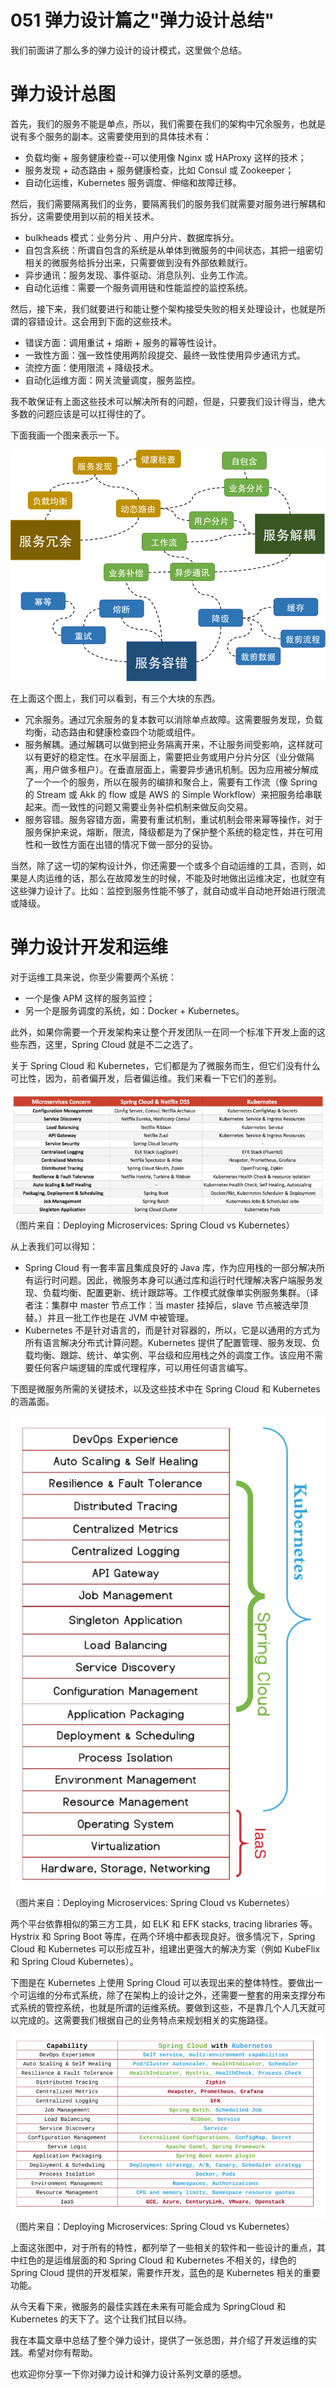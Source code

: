 # 051 弹力设计篇之"弹力设计总结"

我们前面讲了那么多的弹力设计的设计模式，这里做个总结。

# 弹力设计总图

首先，我们的服务不能是单点，所以，我们需要在我们的架构中冗余服务，也就是说有多个服务的副本。这需要使用到的具体技术有：

-   负载均衡 + 服务健康检查--可以使用像 Nginx 或 HAProxy 这样的技术；
-   服务发现 + 动态路由 + 服务健康检查，比如 Consul 或 Zookeeper；
-   自动化运维，Kubernetes 服务调度、伸缩和故障迁移。

然后，我们需要隔离我们的业务，要隔离我们的服务我们就需要对服务进行解耦和拆分，这需要使用到以前的相关技术。

-   bulkheads 模式：业务分片 、用户分片、数据库拆分。
-   自包含系统：所谓自包含的系统是从单体到微服务的中间状态，其把一组密切相关的微服务给拆分出来，只需要做到没有外部依赖就行。
-   异步通讯：服务发现、事件驱动、消息队列、业务工作流。
-   自动化运维：需要一个服务调用链和性能监控的监控系统。

然后，接下来，我们就要进行和能让整个架构接受失败的相关处理设计，也就是所谓的容错设计。这会用到下面的这些技术。

-   错误方面：调用重试 + 熔断 + 服务的幂等性设计。
-   一致性方面：强一致性使用两阶段提交、最终一致性使用异步通讯方式。
-   流控方面：使用限流 + 降级技术。
-   自动化运维方面：网关流量调度，服务监控。

我不敢保证有上面这些技术可以解决所有的问题，但是，只要我们设计得当，绝大多数的问题应该是可以扛得住的了。

下面我画一个图来表示一下。

![img](assets/f9e6efa6202103a14d358ff6c80f0a2b.png)

在上面这个图上，我们可以看到，有三个大块的东西。

-   冗余服务。通过冗余服务的复本数可以消除单点故障。这需要服务发现，负载均衡，动态路由和健康检查四个功能或组件。
-   服务解耦。通过解耦可以做到把业务隔离开来，不让服务间受影响，这样就可以有更好的稳定性。在水平层面上，需要把业务或用户分片分区（业分做隔离，用户做多租户）。在垂直层面上，需要异步通讯机制。因为应用被分解成了一个一个的服务，所以在服务的编排和聚合上，需要有工作流（像
    Spring 的 Stream 或 Akk 的 flow 或是 AWS 的 Simple
    Workflow）来把服务给串联起来。而一致性的问题又需要业务补偿机制来做反向交易。
-   服务容错。服务容错方面，需要有重试机制，重试机制会带来幂等操作，对于服务保护来说，熔断，限流，降级都是为了保护整个系统的稳定性，并在可用性和一致性方面在出错的情况下做一部分的妥协。

当然，除了这一切的架构设计外，你还需要一个或多个自动运维的工具，否则，如果是人肉运维的话，那么在故障发生的时候，不能及时地做出运维决定，也就空有这些弹力设计了。比如：监控到服务性能不够了，就自动或半自动地开始进行限流或降级。

# 弹力设计开发和运维

对于运维工具来说，你至少需要两个系统：

-   一个是像 APM 这样的服务监控；
-   另一个是服务调度的系统，如：Docker + Kubernetes。

此外，如果你需要一个开发架构来让整个开发团队一在同一个标准下开发上面的这些东西，这里，Spring
Cloud 就是不二之选了。

关于 Spring Cloud 和
Kubernetes，它们都是为了微服务而生，但它们没有什么可比性，因为，前者偏开发，后者偏运维。我们来看一下它们的差别。

![img](assets/35cd0722f99f91c904944ac1bbdd56f4.png)
（图片来自：Deploying Microservices: Spring Cloud vs Kubernetes）

从上表我们可以得知：

-   Spring Cloud 有一套丰富且集成良好的 Java
    库，作为应用栈的一部分解决所有运行时问题。因此，微服务本身可以通过库和运行时代理解决客户端服务发现、负载均衡、配置更新、统计跟踪等。工作模式就像单实例服务集群。（译者注：集群中
    master 节点工作：当 master 挂掉后，slave
    节点被选举顶替。）并且一批工作也是在 JVM 中被管理。
-   Kubernetes
    不是针对语言的，而是针对容器的，所以，它是以通用的方式为所有语言解决分布式计算问题。Kubernetes
    提供了配置管理、服务发现、负载均衡、跟踪、统计、单实例、平台级和应用栈之外的调度工作。该应用不需要任何客户端逻辑的库或代理程序，可以用任何语言编写。

下图是微服务所需的关键技术，以及这些技术中在 Spring Cloud 和 Kubernetes
的涵盖面。

![img](assets/dcab89f031d1a7083b4f0b3091873caf.png)
（图片来自：Deploying Microservices: Spring Cloud vs Kubernetes）

两个平台依靠相似的第三方工具，如 ELK 和 EFK stacks, tracing libraries
等。Hystrix 和 Spring Boot
等库，在两个环境中都表现良好。很多情况下，Spring Cloud 和 Kubernetes
可以形成互补，组建出更强大的解决方案（例如 KubeFlix 和 Spring Cloud
Kubernetes）。

下图是在 Kubernetes 上使用 Spring Cloud
可以表现出来的整体特性。要做出一个可运维的分布式系统，除了在架构上的设计之外，还需要一整套的用来支撑分布式系统的管控系统，也就是所谓的运维系统。要做到这些，不是靠几个人几天就可以完成的。这需要我们根据自己的业务特点来规划相关的实施路径。

![img](assets/41e9f7a084e6c81fcb3bb42d43b0076a.png)
（图片来自：Deploying Microservices: Spring Cloud vs Kubernetes）

上面这张图中，对于所有的特性，都列举了一些相关的软件和一些设计的重点，其中红色的是运维层面的和
Spring Cloud 和 Kubernetes 不相关的，绿色的 Spring Cloud
提供的开发框架，需要作开发，蓝色的是 Kubernetes 相关的重要功能。

从今天看下来，微服务的最佳实践在未来有可能会成为 SpringCloud 和
Kubernetes 的天下了。这个让我们拭目以待。

我在本篇文章中总结了整个弹力设计，提供了一张总图，并介绍了开发运维的实践。希望对你有帮助。

也欢迎你分享一下你对弹力设计和弹力设计系列文章的感想。
